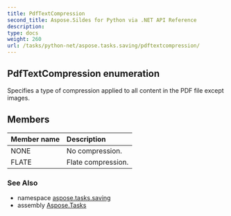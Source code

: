 ```yaml
---
title: PdfTextCompression
second_title: Aspose.Sildes for Python via .NET API Reference
description: 
type: docs
weight: 260
url: /tasks/python-net/aspose.tasks.saving/pdftextcompression/
---
```


## PdfTextCompression enumeration

Specifies a type of compression applied to all content in the PDF file except images.

## Members
| Member name | Description |
| :- | :- |
|NONE|No compression.|
|FLATE|Flate compression.|

### See Also

* namespace [aspose.tasks.saving](/tasks/python-net/aspose.tasks.saving/)
* assembly [Aspose.Tasks](/tasks/python-net/)

